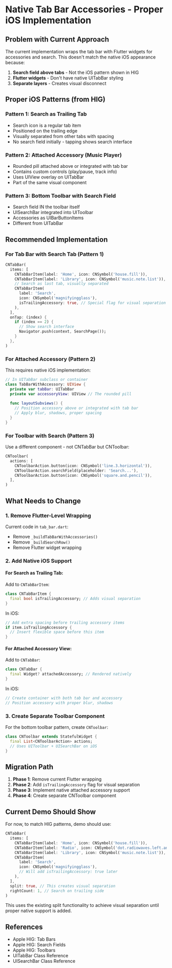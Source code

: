 # Native Tab Bar Accessories - Proper iOS Implementation

## Problem with Current Approach

The current implementation wraps the tab bar with Flutter widgets for accessories and search. This doesn't match the native iOS appearance because:

1. **Search field above tabs** - Not the iOS pattern shown in HIG
2. **Flutter widgets** - Don't have native UITabBar styling
3. **Separate layers** - Creates visual disconnect

## Proper iOS Patterns (from HIG)

### Pattern 1: Search as Trailing Tab
- Search icon is a regular tab item
- Positioned on the trailing edge
- Visually separated from other tabs with spacing
- No search field initially - tapping shows search interface

### Pattern 2: Attached Accessory (Music Player)
- Rounded pill attached above or integrated with tab bar  
- Contains custom controls (play/pause, track info)
- Uses UIView overlay on UITabBar
- Part of the same visual component

### Pattern 3: Bottom Toolbar with Search Field
- Search field IN the toolbar itself
- UISearchBar integrated into UIToolbar
- Accessories as UIBarButtonItems
- Different from UITabBar

## Recommended Implementation

### For Tab Bar with Search Tab (Pattern 1)

```dart
CNTabBar(
  items: [
    CNTabBarItem(label: 'Home', icon: CNSymbol('house.fill')),
    CNTabBarItem(label: 'Library', icon: CNSymbol('music.note.list')),
    // Search as last tab, visually separated
    CNTabBarItem(
      label: 'Search',
      icon: CNSymbol('magnifyingglass'),
      isTrailingAccessory: true, // Special flag for visual separation
    ),
  ],
  onTap: (index) {
    if (index == 2) {
      // Show search interface
      Navigator.push(context, SearchPage());
    }
  },
)
```

### For Attached Accessory (Pattern 2)

This requires native iOS implementation:

```swift
// In UITabBar subclass or container
class TabBarWithAccessory: UIView {
  private var tabBar: UITabBar
  private var accessoryView: UIView // The rounded pill
  
  func layoutSubviews() {
    // Position accessory above or integrated with tab bar
    // Apply blur, shadows, proper spacing
  }
}
```

### For Toolbar with Search (Pattern 3)

Use a different component - not CNTabBar but CNToolbar:

```dart
CNToolbar(
  actions: [
    CNToolbarAction.button(icon: CNSymbol('line.3.horizontal')),
    CNToolbarAction.searchField(placeholder: 'Search...'),
    CNToolbarAction.button(icon: CNSymbol('square.and.pencil')),
  ],
)
```

## What Needs to Change

### 1. Remove Flutter-Level Wrapping
Current code in `tab_bar.dart`:
- Remove `_buildTabBarWithAccessories()`
- Remove `_buildSearchRow()`
- Remove Flutter widget wrapping

### 2. Add Native iOS Support

#### For Search as Trailing Tab:
Add to `CNTabBarItem`:
```dart
class CNTabBarItem {
  final bool isTrailingAccessory; // Adds visual separation
}
```

In iOS:
```swift
// Add extra spacing before trailing accessory items
if item.isTrailingAccessory {
  // Insert flexible space before this item
}
```

#### For Attached Accessory View:
Add to `CNTabBar`:
```dart
class CNTabBar {
  final Widget? attachedAccessory; // Rendered natively
}
```

In iOS:
```swift
// Create container with both tab bar and accessory
// Position accessory with proper blur, shadows
```

### 3. Create Separate Toolbar Component

For the bottom toolbar pattern, create `CNToolbar`:
```dart
class CNToolbar extends StatefulWidget {
  final List<CNToolbarAction> actions;
  // Uses UIToolbar + UISearchBar on iOS
}
```

## Migration Path

1. **Phase 1**: Remove current Flutter wrapping
2. **Phase 2**: Add `isTrailingAccessory` flag for visual separation
3. **Phase 3**: Implement native attached accessory support
4. **Phase 4**: Create separate CNToolbar component

## Current Demo Should Show

For now, to match HIG patterns, demo should use:

```dart
CNTabBar(
  items: [
    CNTabBarItem(label: 'Home', icon: CNSymbol('house.fill')),
    CNTabBarItem(label: 'Radio', icon: CNSymbol('dot.radiowaves.left.and.right')),
    CNTabBarItem(label: 'Library', icon: CNSymbol('music.note.list')),
    CNTabBarItem(
      label: 'Search',
      icon: CNSymbol('magnifyingglass'),
      // Will add isTrailingAccessory: true later
    ),
  ],
  split: true, // This creates visual separation
  rightCount: 1, // Search on trailing side
)
```

This uses the existing split functionality to achieve visual separation until proper native support is added.

## References

- Apple HIG: Tab Bars
- Apple HIG: Search Fields  
- Apple HIG: Toolbars
- UITabBar Class Reference
- UISearchBar Class Reference
